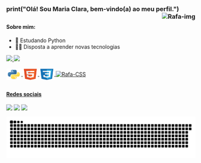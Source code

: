 ### print("Olá! Sou Maria Clara, bem-vindo(a) ao meu perfil.")<img src="https://share-cdn.picrew.me/shareImg/org/202108/426722_MR21qmJ2.png" align="right" alt="Rafa-img" height="180cm" >
##
#### Sobre mim:

- 🐍 Estudando Python
- 👩‍💻 Disposta a aprender novas tecnologias

<div>
  <a href = "https://github.com/ClaraCosta">
  <img height = "140cm" src="https://github-readme-stats.vercel.app/api?username=ClaraCosta&show_icons=true&theme=midnight-purple"/>
  <img height = "110cm" src="https://github-readme-stats.vercel.app/api/top-langs/?username=ClaraCosta&layout=compact&theme=midnight-purple"/>
</div>


<div style="display: inline_block"><br>
    <img align="center" alt="Rafa-Python" height="30" width="40" src="https://raw.githubusercontent.com/devicons/devicon/master/icons/python/python-original.svg">
  <img align="center" alt="Rafa-HTML" height="30" width="40" src="https://raw.githubusercontent.com/devicons/devicon/master/icons/html5/html5-original.svg">
  <img align="center" alt="Rafa-CSS" height="30" width="40" src="https://raw.githubusercontent.com/devicons/devicon/master/icons/css3/css3-original.svg">
  <link rel="stylesheet" href="https://cdn.jsdelivr.net/gh/devicons/devicon@v2.13.0/devicon.min.css">
  <img src="https://cdn.jsdelivr.net/gh/devicons/devicon/icons/linux/linux-original.svg" align="center" alt="Rafa-CSS" height="30" width="40" >


</div>

<div>
  
  ##

  #### Redes sociais


</div>


<div>
  <a href="mailto:claracostarc@gmail.com"><img src="https://img.shields.io/badge/Gmail-D14836?style=for-the-badge&logo=gmail&logoColor=white" target="blank"></a>
  <a href="https://www.linkedin.com/in/maria-c-03490519b"><img src="https://img.shields.io/badge/LinkedIn-0077B5?style=for-the-badge&logo=linkedin&logoColor=white" target="blank"></a>
  <a href="https://www.instagram.com/clarapcosta_/"><img src="https://img.shields.io/badge/Instagram-E4405F?style=for-the-badge&logo=instagram&logoColor=white" target="blank"></a>
  

</div>

![Snake animation](https://github.com/ClaraCosta/ClaraCosta/blob/output/github-contribution-grid-snake.svg)
